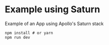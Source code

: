 # Example using Saturn
Example of an App using Apollo's Saturn stack

```
npm install # or yarn
npm run dev
```
